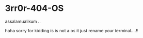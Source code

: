 # 3rr0r-404-OS


assalamualikum ..

haha sorry for kidding is is not a os it just rename your terminal....!!
